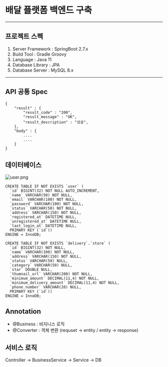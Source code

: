 # 배달 플랫폼 백엔드 구축

---

## 프로젝트 스펙
1. Server Framework : SpringBoot 2.7.x
2. Build Tool : Gradle Groovy
3. Language : Java 11
4. Database Library : JPA
5. Database Server : MySQL 8.x

---

## API 공통 Spec
```
{
    "result" : {
        "result_code" : "200",
        "result_message" : "OK",
        "result_description" : "성공",
    },
    "body" : {
        ....
        ....
    }
}
````

## 데이터베이스

![user.png](img/user.png)

````
CREATE TABLE IF NOT EXISTS `user` (
  `id` BIGINT(32) NOT NULL AUTO_INCREMENT,
  `name` VARCHAR(50) NOT NULL,
  `email` VARCHAR(100) NOT NULL,
  `password` VARCHAR(100) NOT NULL,
  `status` VARCHAR(50) NOT NULL,
  `address` VARCHAR(150) NOT NULL,
  `registered_at` DATETIME NULL,
  `unregistered_at` DATETIME NULL,
  `last_login_at` DATETIME NULL,
  PRIMARY KEY (`id`))
ENGINE = InnoDB;
````

````
CREATE TABLE IF NOT EXISTS `delivery`.`store` (
  `id` BIGINT(32) NOT NULL,
  `name` VARCHAR(100) NOT NULL,
  `address` VARCHAR(150) NOT NULL,
  `status` VARCHAR(50) NULL,
  `category` VARCHAR(50) NULL,
  `star` DOUBLE NULL,
  `thumnail_url` VARCHAR(200) NOT NULL,
  `minimum_amount` DECIMAL(11,4) NOT NULL,
  `minimum_delivery_amount` DECIMAL(11,4) NOT NULL,
  `phone_number` VARCHAR(20) NULL,
  PRIMARY KEY (`id`))
ENGINE = InnoDB;
````

## Annotation
- @Business : 비지니스 로직
- @Converter : 객체 변환 (requset -> entity / entity -> response)

## 서비스 로직
Controller -> BusinessService -> Service -> DB